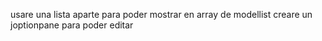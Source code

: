 usare una lista aparte para poder mostrar en array de modellist
creare un joptionpane para poder editar
